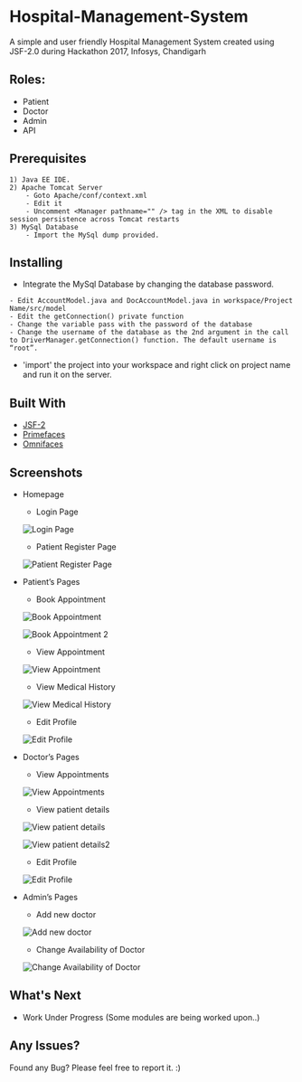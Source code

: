 # Hospital-Management-System
A simple and user friendly Hospital Management System created using JSF-2.0 during Hackathon 2017, Infosys, Chandigarh
<br />
## Roles:
* Patient
* Doctor
* Admin
* API

## Prerequisites
```
1) Java EE IDE.
2) Apache Tomcat Server
    - Goto Apache/conf/context.xml
    - Edit it
    - Uncomment <Manager pathname="" /> tag in the XML to disable session persistence across Tomcat restarts
3) MySql Database
    - Import the MySql dump provided.
```
## Installing

* Integrate the MySql Database by changing the database password.
```
- Edit AccountModel.java and DocAccountModel.java in workspace/Project Name/src/model
- Edit the getConnection() private function
- Change the variable pass with the password of the database
- Change the username of the database as the 2nd argument in the call to DriverManager.getConnection() function. The default username is “root”.
```
* 'import' the project into your workspace and right click on project name and run it on the server.
## Built With
* [JSF-2](https://en.wikipedia.org/wiki/JavaServer_Faces)
* [Primefaces](https://www.primefaces.org/)
* [Omnifaces](showcase.omnifaces.org/)

## Screenshots
* Homepage
    
    * Login Page
    
    ![Login Page](screenshots/login.png "Login Page")
    
    * Patient Register Page
    
    ![Patient Register Page](screenshots/patient_register.png "Patient Register Page")
    
* Patient’s Pages
    
    * Book Appointment
    
    ![Book Appointment](screenshots/patient_book_appointment.png "Book Appointment")
    
    ![Book Appointment 2](screenshots/patient_book_appointment2.png "Book Appointment 2")
    
    * View Appointment
    
    ![View Appointment](screenshots/patient_view_appointment.png "View Appointment")
    
    * View Medical History
    
    ![View Medical History](screenshots/patient_view_medical_history.png "View Medical History")
    
    * Edit Profile
    
    ![Edit Profile](screenshots/patient_edit_profile.png "Edit Profile")
    
* Doctor’s Pages
    
    * View Appointments
    
    ![View Appointments](screenshots/doctor_view_appointment.png "View Appointments")
    
    * View patient details
    
    ![View patient details](screenshots/doctor_view_patient.png "View patient details")
    
    ![View patient details2](screenshots/doctor_view_patient2.png "View patient details 2")
    
    * Edit Profile
    
    ![Edit Profile](screenshots/doctor_edit_profile.png "Edit Profile")
    
* Admin’s Pages
    
    * Add new doctor
    
    ![Add new doctor](screenshots/admin_add_a_doctor.png "Add new doctor")
    
    * Change Availability of Doctor
    
    ![Change Availability of Doctor](screenshots/admin_change_availability_doctor.png "Change Availability of Doctor")
    
## What's Next
* Work Under Progress (Some modules are being worked upon..)

## Any Issues?
Found any Bug? Please feel free to report it. :)
